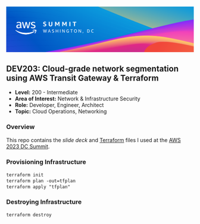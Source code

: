 ![Session](./session.png)

## **DEV203:** Cloud-grade network segmentation using AWS Transit Gateway & Terraform
- **Level:** 200 - Intermediate
- **Area of Interest:** Network & Infrastructure Security
- **Role:** Developer, Engineer, Architect
- **Topic:** Cloud Operations, Networking

### Overview
This repo contains the _slide deck_ and [Terraform](https://www.terraform.io/) files I used at the [AWS 2023 DC Summit](https://aws.amazon.com/events/summits/washington-dc/).

### Provisioning Infrastructure
```hcl
terraform init
terraform plan -out=tfplan
terraform apply "tfplan"
```

### Destroying Infrastructure
```hcl
terraform destroy
```